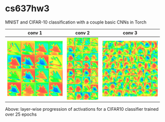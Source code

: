 # cs637hw3
MNIST and CIFAR-10 classification with a couple basic CNNs in Torch

conv 1 | conv 2 | conv 3
:----: | :----: | :----:
![cifar10 layer 1](https://github.com/Mitchell-D/cs637hw3/blob/main/figures/animations/cifar10_L1.gif?raw=true) | ![cifar10 layer 2](https://github.com/Mitchell-D/cs637hw3/blob/main/figures/animations/cifar10_L2.gif?raw=true) | ![cifar10 layer 3](https://github.com/Mitchell-D/cs637hw3/blob/main/figures/animations/cifar10_L3.gif?raw=true)

Above: layer-wise progression of activations for a CIFAR10 classifier trained over 25 epochs
